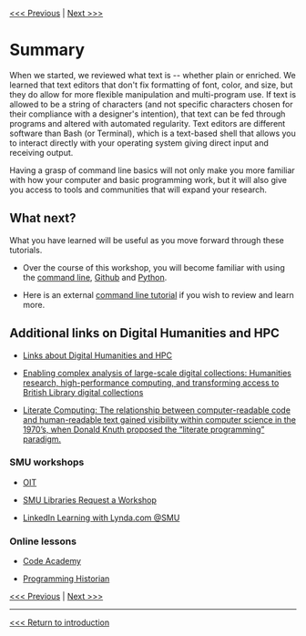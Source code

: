 [<<< Previous](which-lang.md) | [Next >>>](glossary.md)


# Summary

When we started, we reviewed what text is -- whether plain or enriched. We learned that text editors that don't fix formatting of font, color, and size, but they do allow for more flexible manipulation and multi-program use. If text is allowed to be a string of characters (and not specific characters chosen for their compliance with a designer's intention), that text can be fed through programs and altered with automated regularity. Text editors are different software than Bash (or Terminal), which is a text-based shell that allows you to interact directly with your operating system giving direct input and receiving output. 

Having a grasp of command line basics will not only make you more familiar with how your computer and basic programming work, but it will also give you access to tools and communities that will expand your research.


## What next?

What you have learned will be useful as you move forward through these tutorials. 
* Over the course of this workshop, you will become familiar with using the [command line](https://en.wikipedia.org/wiki/Command-line_interface), [Github](https://en.wikipedia.org/wiki/GitHub) and [Python](https://en.wikipedia.org/wiki/Python_(programming_language)).  

* Here is an external [command line tutorial]( https://ryanstutorials.net/linuxtutorial/) if you wish to review and learn more.

## Additional links on Digital Humanities and HPC
* [Links about Digital Humanities and HPC](https://www.sharcnet.ca/dh-hpc/index.php/Links_about_Digital_Humanities_and_HPC)

* [Enabling complex analysis of large-scale digital collections: Humanities research, high-performance computing, and transforming access to British Library digital collections](https://academic.oup.com/dsh/article/33/2/456/3789810)

* [Literate Computing: The relationship between computer-readable code and human-readable text gained visibility within computer science in the 1970’s, when Donald Knuth proposed the “literate programming” paradigm.](https://programminghistorian.org/en/lessons/jupyter-notebooks#literate-computing) 

### SMU workshops

* [OIT](https://www.smu.edu/OIT/Training) 

* [SMU Libraries Request a Workshop](https://www.smu.edu/libraries/fondren/services/workshops)

* [LinkedIn Learning with Lynda.com @SMU](https://www.smu.edu/OIT/Services/LinkedIn)

###  Online lessons

* [Code Academy](https://www.codecademy.com/) 

* [Programming Historian ](https://programminghistorian.org/)

[<<< Previous](which-lang.md) | [Next >>>](glossary.md)

-----

[<<< Return to introduction](https://github.com/SouthernMethodistUniversity/coding)


